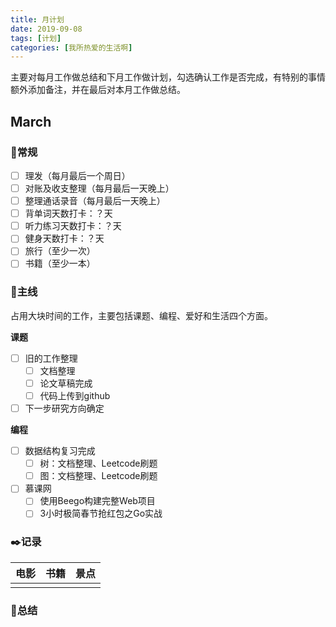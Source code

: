 ```yaml
---
title: 月计划
date: 2019-09-08
tags: [计划]
categories: [我所热爱的生活啊]
---
```


主要对每月工作做总结和下月工作做计划，勾选确认工作是否完成，有特别的事情额外添加备注，并在最后对本月工作做总结。

## March

### :pushpin:常规

- [ ] 理发（每月最后一个周日）
- [ ] 对账及收支整理（每月最后一天晚上）
- [ ] 整理通话录音（每月最后一天晚上）
- [ ] 背单词天数打卡：？天
- [ ] 听力练习天数打卡：？天
- [ ] 健身天数打卡：？天
- [ ] 旅行（至少一次）
- [ ] 书籍（至少一本）

### :dart:主线

占用大块时间的工作，主要包括课题、编程、爱好和生活四个方面。

**课题**

- [ ] 旧的工作整理
  - [ ] 文档整理
  - [ ] 论文草稿完成
  - [ ] 代码上传到github
- [ ] 下一步研究方向确定

**编程**

- [ ] 数据结构复习完成
  - [ ] 树：文档整理、Leetcode刷题
  - [ ] 图：文档整理、Leetcode刷题
- [ ] 慕课网
  - [ ] 使用Beego构建完整Web项目
  - [ ] 3小时极简春节抢红包之Go实战

### :black_nib:记录

| 电影 | 书籍 | 景点 |
| ---- | ---- | ---- |
|      |      |      |



### :mag_right:总结

